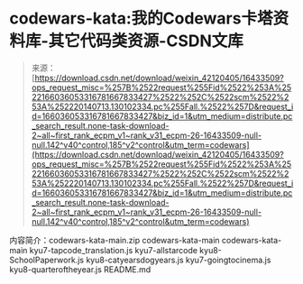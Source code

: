<!--yml
category: codewars
date: 2022-08-13 11:33:15
-->

# codewars-kata:我的Codewars卡塔资料库-其它代码类资源-CSDN文库

> 来源：[https://download.csdn.net/download/weixin_42120405/16433509?ops_request_misc=%257B%2522request%255Fid%2522%253A%2522166036053316781667833427%2522%252C%2522scm%2522%253A%252220140713.130102334.pc%255Fall.%2522%257D&request_id=166036053316781667833427&biz_id=1&utm_medium=distribute.pc_search_result.none-task-download-2~all~first_rank_ecpm_v1~rank_v31_ecpm-26-16433509-null-null.142^v40^control,185^v2^control&utm_term=codewars](https://download.csdn.net/download/weixin_42120405/16433509?ops_request_misc=%257B%2522request%255Fid%2522%253A%2522166036053316781667833427%2522%252C%2522scm%2522%253A%252220140713.130102334.pc%255Fall.%2522%257D&request_id=166036053316781667833427&biz_id=1&utm_medium=distribute.pc_search_result.none-task-download-2~all~first_rank_ecpm_v1~rank_v31_ecpm-26-16433509-null-null.142^v40^control,185^v2^control&utm_term=codewars)

内容简介：codewars-kata-main.zip codewars-kata-main codewars-kata-main kyu7-tapcode_translation.js kyu7-allstarcode kyu8-SchoolPaperwork.js kyu8-catyearsdogyears.js kyu7-goingtocinema.js kyu8-quarteroftheyear.js README.md